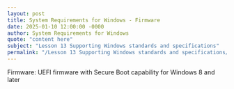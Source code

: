 ```yaml
---
layout: post
title: System Requirements for Windows - Firmware
date: 2025-01-10 12:00:00 -0000
author: System Requirements for Windows
quote: "content here"
subject: "Lesson 13 Supporting Windows standards and specifications"
permalink: "/Lesson 13 Supporting Windows standards and specifications/System Requirements for Windows/System Requirements for Windows - Firmware"
---
```


Firmware: UEFI firmware with Secure Boot capability for Windows 8 and later
